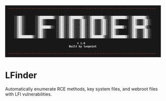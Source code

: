 ![LFinder logo](LFinder.png)
# LFinder
Automatically enumerate RCE methods, key system files, and webroot files with LFI vulnerabilities.
